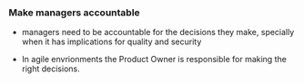 ### Make managers accountable

* managers need to be accountable for the decisions they make, specially when it has implications for quality and security

* In agile envrionments the Product Owner is responsible for making the right decisions.
